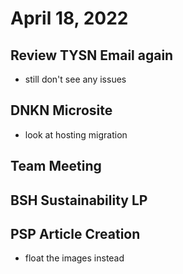 # April 18, 2022

## Review TYSN Email again
- still don't see any issues

## DNKN Microsite
- look at hosting migration

## Team Meeting

## BSH Sustainability LP

## PSP Article Creation
- float the images instead